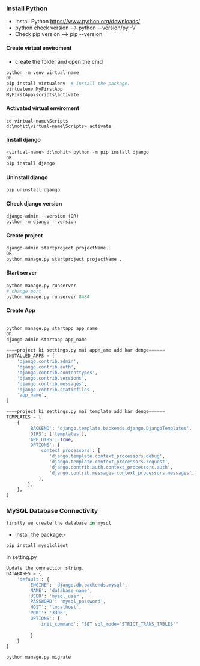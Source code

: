 ### Install Python
* Install Python https://www.python.org/downloads/
* python check version --> python --version/py -V
* Check pip version --> pip --version

#### **Create virtual enviroment**
* create the folder and open the cmd
```python
python -m venv virtual-name
OR
pip install virtualenv  # Install the package.
virtualenv MyFirstApp
MyFirstApp\scripts\activate
```

#### **Activated virtual enviroment**
```pyhton
cd virtual-name\Scripts
d:\mohit\virtual-name\Scripts> activate
```

#### **Install django**
```python
<virtual-name> d:\mohit> python -m pip install django
OR
pip install django
```

#### **Uninstall django**
```python
pip uninstall django
```

#### **Check django version**
```python
django-admin --version (OR)
python -m django --version
```

#### **Create project**
```python
django-admin startproject projectName .
OR
python manage.py startproject projectName .
```
#### **Start server**
```python
python manage.py runserver
# change port
python manage.py runserver 8484
```

#### **Create App**
```python

python manage.py startapp app_name
OR
django-admin startapp app_name

====project ki settings.py mai appn_ame add kar denge======
INSTALLED_APPS = [
    'django.contrib.admin',
    'django.contrib.auth',
    'django.contrib.contenttypes',
    'django.contrib.sessions',
    'django.contrib.messages',
    'django.contrib.staticfiles',
    'app_name',
]

====project ki settings.py mai template add kar denge======
TEMPLATES = [
    {
        'BACKEND': 'django.template.backends.django.DjangoTemplates',
        'DIRS': ['templates'],
        'APP_DIRS': True,
        'OPTIONS': {
            'context_processors': [
                'django.template.context_processors.debug',
                'django.template.context_processors.request',
                'django.contrib.auth.context_processors.auth',
                'django.contrib.messages.context_processors.messages',
            ],
        },
    },
]
```

### MySQL Database Connectivity
```python
firstly we create the database in mysql
```
* Install the package:- 
```python
pip install mysqlclient 
```
In setting.py
```python
Update the connection string.
DATABASES = {
    'default': {
        'ENGINE': 'django.db.backends.mysql',
        'NAME': 'database_name',
        'USER': 'mysql_user',
        'PASSWORD': 'mysql_password',
        'HOST': 'localhost',
        'PORT': '3306',
        'OPTIONS': {
            'init_command': "SET sql_mode='STRICT_TRANS_TABLES'"
            
         }
    }
}
```
```python
python manage.py migrate
```